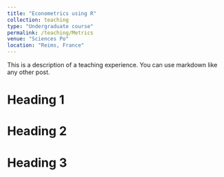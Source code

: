 ```yaml
---
title: "Econometrics using R"
collection: teaching
type: "Undergraduate course"
permalink: /teaching/Metrics
venue: "Sciences Po"
location: "Reims, France"
---
```


This is a description of a teaching experience. You can use markdown like any other post.

Heading 1
======

Heading 2
======

Heading 3
======
